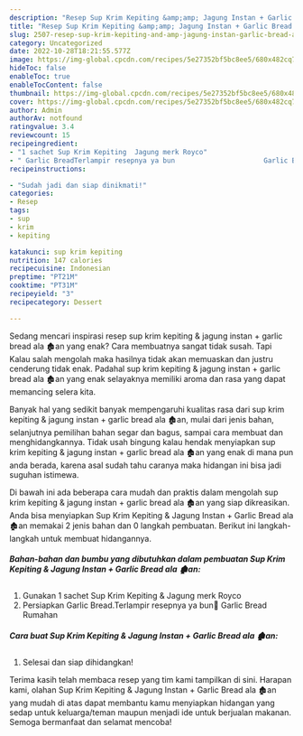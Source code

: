 ```yaml
---
description: "Resep Sup Krim Kepiting &amp;amp; Jagung Instan + Garlic Bread ala 🏚an Buat Buka Puasa"
title: "Resep Sup Krim Kepiting &amp;amp; Jagung Instan + Garlic Bread ala 🏚an Buat Buka Puasa"
slug: 2507-resep-sup-krim-kepiting-and-amp-jagung-instan-garlic-bread-ala-an-buat-buka-puasa
category: Uncategorized
date: 2022-10-28T18:21:55.577Z
image: https://img-global.cpcdn.com/recipes/5e27352bf5bc8ee5/680x482cq70/sup-krim-kepiting-jagung-instan-garlic-bread-ala-an-foto-resep-utama.jpg
hideToc: false
enableToc: true
enableTocContent: false
thumbnail: https://img-global.cpcdn.com/recipes/5e27352bf5bc8ee5/680x482cq70/sup-krim-kepiting-jagung-instan-garlic-bread-ala-an-foto-resep-utama.jpg
cover: https://img-global.cpcdn.com/recipes/5e27352bf5bc8ee5/680x482cq70/sup-krim-kepiting-jagung-instan-garlic-bread-ala-an-foto-resep-utama.jpg
author: Admin
authorAv: notfound
ratingvalue: 3.4
reviewcount: 15
recipeingredient:
- "1 sachet Sup Krim Kepiting  Jagung merk Royco"
- " Garlic BreadTerlampir resepnya ya bun                      Garlic Bread Rumahan"
recipeinstructions:

- "Sudah jadi dan siap dinikmati!"
categories:
- Resep
tags:
- sup
- krim
- kepiting

katakunci: sup krim kepiting 
nutrition: 147 calories
recipecuisine: Indonesian
preptime: "PT21M"
cooktime: "PT31M"
recipeyield: "3"
recipecategory: Dessert

---
```



Sedang mencari inspirasi resep sup krim kepiting &amp; jagung instan + garlic bread ala 🏚an yang enak? Cara membuatnya sangat tidak susah. Tapi Kalau salah mengolah maka hasilnya tidak akan memuaskan dan justru cenderung tidak enak. Padahal sup krim kepiting &amp; jagung instan + garlic bread ala 🏚an yang enak selayaknya memiliki aroma dan rasa yang dapat memancing selera kita.


Banyak hal yang sedikit banyak mempengaruhi kualitas rasa dari sup krim kepiting &amp; jagung instan + garlic bread ala 🏚an, mulai dari jenis bahan, selanjutnya pemilihan bahan segar dan bagus, sampai cara membuat dan menghidangkannya. Tidak usah bingung kalau hendak menyiapkan sup krim kepiting &amp; jagung instan + garlic bread ala 🏚an yang enak di mana pun anda berada, karena asal sudah tahu caranya maka hidangan ini bisa jadi suguhan istimewa.




Di bawah ini ada beberapa cara mudah dan praktis dalam mengolah sup krim kepiting &amp; jagung instan + garlic bread ala 🏚an yang siap dikreasikan. Anda bisa menyiapkan Sup Krim Kepiting &amp; Jagung Instan + Garlic Bread ala 🏚an memakai 2 jenis bahan dan 0 langkah pembuatan. Berikut ini langkah-langkah untuk membuat hidangannya.

<!--inarticleads1-->

##### Bahan-bahan dan bumbu yang dibutuhkan dalam pembuatan Sup Krim Kepiting &amp; Jagung Instan + Garlic Bread ala 🏚an:

1. Gunakan 1 sachet Sup Krim Kepiting &amp; Jagung merk Royco
1. Persiapkan  Garlic Bread.Terlampir resepnya ya bun🙏                      Garlic Bread Rumahan




<!--inarticleads2-->

##### Cara buat Sup Krim Kepiting &amp; Jagung Instan + Garlic Bread ala 🏚an:


1. Selesai dan siap dihidangkan!



Terima kasih telah membaca resep yang tim kami tampilkan di sini. Harapan kami, olahan Sup Krim Kepiting &amp; Jagung Instan + Garlic Bread ala 🏚an yang mudah di atas dapat membantu kamu menyiapkan hidangan yang sedap untuk keluarga/teman maupun menjadi ide untuk berjualan makanan. Semoga bermanfaat dan selamat mencoba!
